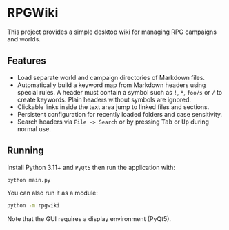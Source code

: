 # RPGWiki

This project provides a simple desktop wiki for managing RPG campaigns and worlds.

## Features
- Load separate world and campaign directories of Markdown files.
- Automatically build a keyword map from Markdown headers using special rules.
  A header must contain a symbol such as `!`, `*`, `foo/s` or `/` to create
  keywords. Plain headers without symbols are ignored.
- Clickable links inside the text area jump to linked files and sections.
- Persistent configuration for recently loaded folders and case sensitivity.
- Search headers via `File -> Search` or by pressing <kbd>Tab</kbd> or
  <kbd>Up</kbd> during normal use.

## Running
Install Python 3.11+ and `PyQt5` then run the application with:

```bash
python main.py
```

You can also run it as a module:

```bash
python -m rpgwiki
```

Note that the GUI requires a display environment (PyQt5).
